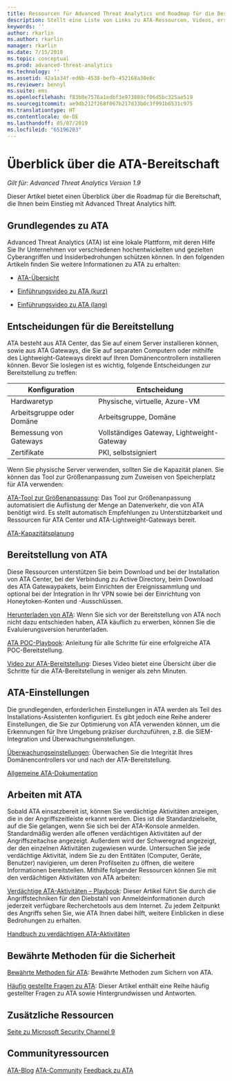 ```yaml
---
title: Ressourcen für Advanced Threat Analytics und Roadmap für die Bereitschaft | Microsoft-Dokumentation
description: Stellt eine Liste von Links zu ATA-Ressourcen, Videos, ersten Schritten sowie zur Bereitstellung und zum Überblick für die Bereitschaft bereit.
keywords: ''
author: rkarlin
ms.author: rkarlin
manager: rkarlin
ms.date: 7/15/2018
ms.topic: conceptual
ms.prod: advanced-threat-analytics
ms.technology: ''
ms.assetid: 42a1a34f-ed6b-4538-befb-452168a30e8c
ms.reviewer: bennyl
ms.suite: ems
ms.openlocfilehash: f83b0e7576a1edbf3e973889cf06d5bc325ae519
ms.sourcegitcommit: ae9db212f268f067b217d33b0c3f991b6531c975
ms.translationtype: HT
ms.contentlocale: de-DE
ms.lasthandoff: 05/07/2019
ms.locfileid: "65196203"
---
```

# <a name="ata-readiness-roadmap"></a>Überblick über die ATA-Bereitschaft 

*Gilt für: Advanced Threat Analytics Version 1.9*

Dieser Artikel bietet einen Überblick über die Roadmap für die Bereitschaft, die Ihnen beim Einstieg mit Advanced Threat Analytics hilft.

## <a name="understanding-ata"></a>Grundlegendes zu ATA

Advanced Threat Analytics (ATA) ist eine lokale Plattform, mit deren Hilfe Sie Ihr Unternehmen vor verschiedenen hochentwickelten und gezielten Cyberangriffen und Insiderbedrohungen schützen können. In den folgenden Artikeln finden Sie weitere Informationen zu ATA zu erhalten:

- [ATA-Übersicht](what-is-ata.md)

- [Einführungsvideo zu ATA (kurz)](https://aka.ms/ATAShort)

- [Einführungsvideo zu ATA (lang)](https://aka.ms/ATAVideo) 


## <a name="deployment-decisions"></a>Entscheidungen für die Bereitstellung

ATA besteht aus ATA Center, das Sie auf einem Server installieren können, sowie aus ATA Gateways, die Sie auf separaten Computern oder mithilfe des Lightweight-Gateways direkt auf Ihren Domänencontrollern installieren können. Bevor Sie loslegen ist es wichtig, folgende Entscheidungen zur Bereitstellung zu treffen:

|Konfiguration | Entscheidung |
|----|----|
|Hardwaretyp|Physische, virtuelle, Azure-VM|
|Arbeitsgruppe oder Domäne|Arbeitsgruppe, Domäne|
|Bemessung von Gateways|Vollständiges Gateway, Lightweight-Gateway|
|Zertifikate|PKI, selbstsigniert|

Wenn Sie physische Server verwenden, sollten Sie die Kapazität planen. Sie können das Tool zur Größenanpassung zum Zuweisen von Speicherplatz für ATA verwenden:

[ATA-Tool zur Größenanpassung](ata-capacity-planning.md): Das Tool zur Größenanpassung automatisiert die Auflistung der Menge an Datenverkehr, die von ATA benötigt wird. Es stellt automatisch Empfehlungen zu Unterstützbarkeit und Ressourcen für ATA Center und ATA-Lightweight-Gateways bereit.


[ATA-Kapazitätsplanung](ata-capacity-planning.md)


## <a name="deploy-ata"></a>Bereitstellung von ATA

Diese Ressourcen unterstützen Sie beim Download und bei der Installation von ATA Center, bei der Verbindung zu Active Directory, beim Download des ATA Gatewaypakets, beim Einrichten der Ereignissammlung und optional bei der Integration in Ihr VPN sowie bei der Einrichtung von Honeytoken-Konten und -Ausschlüssen.

[Herunterladen von ATA](http://aka.ms/ataeval): Wenn Sie sich vor der Bereitstellung von ATA noch nicht dazu entschieden haben, ATA käuflich zu erwerben, können Sie die Evaluierungsversion herunterladen. 

[ATA POC-Playbook](http://aka.ms/atapoc): Anleitung für alle Schritte für eine erfolgreiche ATA POC-Bereitstellung.

[Video zur ATA-Bereitstellung](https://channel9.msdn.com/Shows/Microsoft-Security/Overview-of-ATA-Deployment-in-10-Minutes): Dieses Video bietet eine Übersicht über die Schritte für die ATA-Bereitstellung in weniger als zehn Minuten.

## <a name="ata-settings"></a>ATA-Einstellungen

Die grundlegenden, erforderlichen Einstellungen in ATA werden als Teil des Installations-Assistenten konfiguriert. Es gibt jedoch eine Reihe anderer Einstellungen, die Sie zur Optimierung von ATA verwenden können, um die Erkennungen für Ihre Umgebung präziser durchzuführen, z.B. die SIEM-Integration und Überwachungseinstellungen.

[Überwachungseinstellungen](https://aka.ms/ataauditingblog): Überwachen Sie die Integrität Ihres Domänencontrollers vor und nach der ATA-Bereitstellung.

[Allgemeine ATA-Dokumentation](https://docs.microsoft.com/advanced-threat-analytics/)

## <a name="work-with-ata"></a>Arbeiten mit ATA

Sobald ATA einsatzbereit ist, können Sie verdächtige Aktivitäten anzeigen, die in der Angriffszeitleiste erkannt werden. Dies ist die Standardzielseite, auf die Sie gelangen, wenn Sie sich bei der ATA-Konsole anmelden. Standardmäßig werden alle offenen verdächtigen Aktivitäten auf der Angriffszeitachse angezeigt. Außerdem wird der Schweregrad angezeigt, der den einzelnen Aktivitäten zugewiesen wurde. Untersuchen Sie jede verdächtige Aktivität, indem Sie zu den Entitäten (Computer, Geräte, Benutzer) navigieren, um deren Profilseiten zu öffnen, die weitere Informationen bereitstellen. Mithilfe folgender Ressourcen können Sie mit den verdächtigen Aktivitäten von ATA arbeiten:

[Verdächtige ATA-Aktivitäten – Playbook](http://aka.ms/ataplaybook): Dieser Artikel führt Sie durch die Angriffstechniken für den Diebstahl von Anmeldeinformationen durch jederzeit verfügbare Recherchetools aus dem Internet. Zu jedem Zeitpunkt des Angriffs sehen Sie, wie ATA Ihnen dabei hilft, weitere Einblicken in diese Bedrohungen zu erhalten.

[Handbuch zu verdächtigen ATA-Aktivitäten](suspicious-activity-guide.md)



## <a name="security-best-practices"></a>Bewährte Methoden für die Sicherheit

[Bewährte Methoden für ATA](https://aka.ms/atasecbestpractices): Bewährte Methoden zum Sichern von ATA.

[Häufig gestellte Fragen zu ATA](ata-technical-faq.md): Dieser Artikel enthält eine Reihe häufig gestellter Fragen zu ATA sowie Hintergrundwissen und Antworten.

## <a name="additional-resources"></a>Zusätzliche Ressourcen

[Seite zu Microsoft Security Channel 9](https://channel9.msdn.com/Shows/Microsoft-Security/)

## <a name="community-resources"></a>Communityressourcen

[ATA-Blog](https://aka.ms/ATABlog)
[ATA-Community](https://aka.ms/ATACommunity)
[Feedback zu ATA](https://aka.ms/ATAUserVoice)
